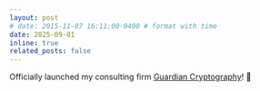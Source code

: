 ```yaml
---
layout: post
# date: 2015-11-07 16:11:00-0400 # format with time
date: 2025-09-01
inline: true
related_posts: false
---
```


Officially launched my consulting firm [Guardian Cryptography](https://www.guardiancryptography.com/)! 🚀
